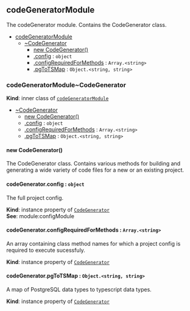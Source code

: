 <a name="module_codeGeneratorModule"></a>

## codeGeneratorModule
The codeGenerator module. Contains the CodeGenerator class.


* [codeGeneratorModule](#module_codeGeneratorModule)
    * [~CodeGenerator](#module_codeGeneratorModule..CodeGenerator)
        * [new CodeGenerator()](#new_module_codeGeneratorModule..CodeGenerator_new)
        * [.config](#module_codeGeneratorModule..CodeGenerator+config) : <code>object</code>
        * [.configRequiredForMethods](#module_codeGeneratorModule..CodeGenerator+configRequiredForMethods) : <code>Array.&lt;string&gt;</code>
        * [.pgToTSMap](#module_codeGeneratorModule..CodeGenerator+pgToTSMap) : <code>Object.&lt;string, string&gt;</code>

<a name="module_codeGeneratorModule..CodeGenerator"></a>

### codeGeneratorModule~CodeGenerator
**Kind**: inner class of [<code>codeGeneratorModule</code>](#module_codeGeneratorModule)  

* [~CodeGenerator](#module_codeGeneratorModule..CodeGenerator)
    * [new CodeGenerator()](#new_module_codeGeneratorModule..CodeGenerator_new)
    * [.config](#module_codeGeneratorModule..CodeGenerator+config) : <code>object</code>
    * [.configRequiredForMethods](#module_codeGeneratorModule..CodeGenerator+configRequiredForMethods) : <code>Array.&lt;string&gt;</code>
    * [.pgToTSMap](#module_codeGeneratorModule..CodeGenerator+pgToTSMap) : <code>Object.&lt;string, string&gt;</code>

<a name="new_module_codeGeneratorModule..CodeGenerator_new"></a>

#### new CodeGenerator()
The CodeGenerator class. Contains various methods for building and generating a wide variety of code files for a new or an existing project.

<a name="module_codeGeneratorModule..CodeGenerator+config"></a>

#### codeGenerator.config : <code>object</code>
The full project config.

**Kind**: instance property of [<code>CodeGenerator</code>](#module_codeGeneratorModule..CodeGenerator)  
**See**: module:configModule  
<a name="module_codeGeneratorModule..CodeGenerator+configRequiredForMethods"></a>

#### codeGenerator.configRequiredForMethods : <code>Array.&lt;string&gt;</code>
An array containing class method names for which a project config is required to execute sucessfuly.

**Kind**: instance property of [<code>CodeGenerator</code>](#module_codeGeneratorModule..CodeGenerator)  
<a name="module_codeGeneratorModule..CodeGenerator+pgToTSMap"></a>

#### codeGenerator.pgToTSMap : <code>Object.&lt;string, string&gt;</code>
A map of PostgreSQL data types to typescript data types.

**Kind**: instance property of [<code>CodeGenerator</code>](#module_codeGeneratorModule..CodeGenerator)  

